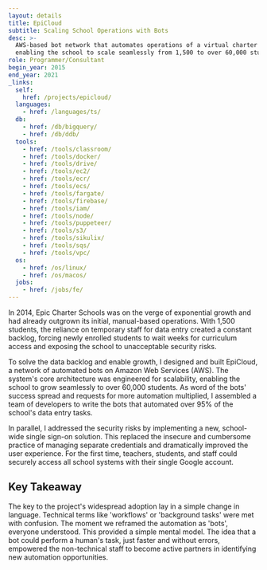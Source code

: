 ```yaml
---
layout: details
title: EpiCloud
subtitle: Scaling School Operations with Bots
desc: >-
  AWS-based bot network that automates operations of a virtual charter school,
  enabling the school to scale seamlessly from 1,500 to over 60,000 students.
role: Programmer/Consultant
begin_year: 2015
end_year: 2021
_links:
  self:
    href: /projects/epicloud/
  languages:
    - href: /languages/ts/
  db:
    - href: /db/bigquery/
    - href: /db/ddb/
  tools:
    - href: /tools/classroom/
    - href: /tools/docker/
    - href: /tools/drive/
    - href: /tools/ec2/
    - href: /tools/ecr/
    - href: /tools/ecs/
    - href: /tools/fargate/
    - href: /tools/firebase/
    - href: /tools/iam/
    - href: /tools/node/
    - href: /tools/puppeteer/
    - href: /tools/s3/
    - href: /tools/sikulix/
    - href: /tools/sqs/
    - href: /tools/vpc/
  os:
    - href: /os/linux/
    - href: /os/macos/
  jobs:
    - href: /jobs/fe/
---
```


In 2014, Epic Charter Schools was on the verge of exponential growth and had already outgrown its initial, manual-based operations. With 1,500 students, the reliance on temporary staff for data entry created a constant backlog, forcing newly enrolled students to wait weeks for curriculum access and exposing the school to unacceptable security risks.

To solve the data backlog and enable growth, I designed and built EpiCloud, a network of automated bots on Amazon Web Services (AWS). The system's core architecture was engineered for scalability, enabling the school to grow seamlessly to over 60,000 students. As word of the bots' success spread and requests for more automation multiplied, I assembled a team of developers to write the bots that automated over 95% of the school's data entry tasks.

In parallel, I addressed the security risks by implementing a new, school-wide single sign-on solution. This replaced the insecure and cumbersome practice of managing separate credentials and dramatically improved the user experience. For the first time, teachers, students, and staff could securely access all school systems with their single Google account.

## Key Takeaway

The key to the project's widespread adoption lay in a simple change in language. Technical terms like 'workflows' or 'background tasks' were met with confusion. The moment we reframed the automation as 'bots', everyone understood. This provided a simple mental model. The idea that a bot could perform a human's task, just faster and without errors, empowered the non-technical staff to become active partners in identifying new automation opportunities.
